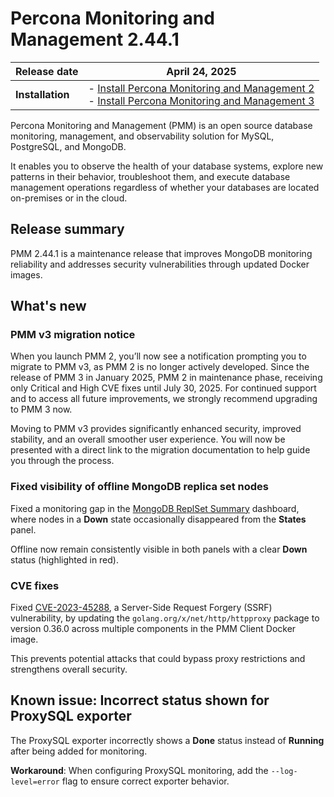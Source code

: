 # Percona Monitoring and Management 2.44.1

| **Release date** | April 24, 2025 |
|------------------|---------------|
| **Installation** | - [Install Percona Monitoring and Management 2](../quickstart/index.md)  <br> - [Install Percona Monitoring and Management 3](https://per.co.na/pmm/quickstart) |


Percona Monitoring and Management (PMM) is an open source database monitoring, management, and observability solution for MySQL, PostgreSQL, and MongoDB.

It enables you to observe the health of your database systems, explore new patterns in their behavior, troubleshoot them, and execute database management operations regardless of whether your databases are located on-premises or in the cloud.

## Release summary

PMM 2.44.1 is a maintenance release that improves MongoDB monitoring reliability and addresses security vulnerabilities through updated Docker images.

## What's new

### PMM v3 migration notice

When you launch PMM 2, you’ll now see a notification prompting you to migrate to PMM v3, as PMM 2 is no longer actively developed.  Since the release of PMM 3 in January 2025, PMM 2 in maintenance phase, receiving only Critical and High CVE fixes until July 30, 2025. For continued support and to access all future improvements, we strongly recommend upgrading to PMM 3 now.

Moving to PMM v3 provides significantly enhanced security, improved stability, and an overall smoother user experience. You will now be presented with a direct link to the migration documentation to help guide you through the process.


### Fixed visibility of offline MongoDB replica set nodes

Fixed a monitoring gap in the [MongoDB ReplSet Summary](../details/dashboards/dashboard-replsetsummary.md) dashboard, where nodes in a **Down** state occasionally disappeared from the **States** panel.

Offline now remain consistently visible in both panels with a clear **Down** status (highlighted in red).

### CVE fixes

Fixed [CVE-2023-45288](https://security.snyk.io/vuln/SNYK-GOLANG-GOLANGORGXNETHTTPHTTPPROXY-9058601), a Server-Side Request Forgery (SSRF) vulnerability, by updating the `golang.org/x/net/http/httpproxy` package to version 0.36.0 across multiple components in the PMM Client Docker image. 

This prevents potential attacks that could bypass proxy restrictions and strengthens overall security. 

## Known issue: Incorrect status shown for ProxySQL exporter

The ProxySQL exporter incorrectly shows a **Done** status instead of **Running** after being added for monitoring.

**Workaround**: When configuring ProxySQL monitoring, add the `--log-level=error` flag to ensure correct exporter behavior.

